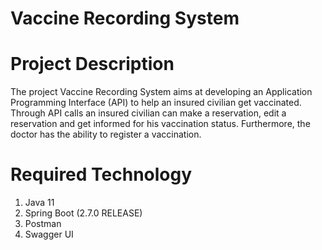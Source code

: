 # Vaccine Recording System


# Project Description
The project Vaccine Recording System aims at developing an Application Programming Interface (API) to help an insured civilian get vaccinated.
Through API calls an insured civilian can make a reservation, edit a reservation and get informed for his vaccination status. Furthermore, the doctor has the ability to register a vaccination.

# Required Technology
1. Java 11
2. Spring Boot (2.7.0 RELEASE)
3. Postman
4. Swagger UI
